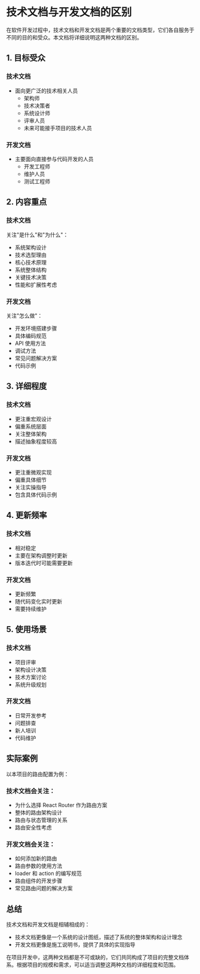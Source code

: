 # 技术文档与开发文档的区别

在软件开发过程中，技术文档和开发文档是两个重要的文档类型，它们各自服务于不同的目的和受众。本文档将详细说明这两种文档的区别。

## 1. 目标受众

### 技术文档
- 面向更广泛的技术相关人员
  - 架构师
  - 技术决策者
  - 系统设计师
  - 评审人员
  - 未来可能接手项目的技术人员

### 开发文档
- 主要面向直接参与代码开发的人员
  - 开发工程师
  - 维护人员
  - 测试工程师

## 2. 内容重点

### 技术文档
关注"是什么"和"为什么"：
- 系统架构设计
- 技术选型理由
- 核心技术原理
- 系统整体结构
- 关键技术决策
- 性能和扩展性考虑

### 开发文档
关注"怎么做"：
- 开发环境搭建步骤
- 具体编码规范
- API 使用方法
- 调试方法
- 常见问题解决方案
- 代码示例

## 3. 详细程度

### 技术文档
- 更注重宏观设计
- 偏重系统层面
- 关注整体架构
- 描述抽象程度较高

### 开发文档
- 更注重微观实现
- 偏重具体细节
- 关注实操指导
- 包含具体代码示例

## 4. 更新频率

### 技术文档
- 相对稳定
- 主要在架构调整时更新
- 版本迭代时可能需要更新

### 开发文档
- 更新频繁
- 随代码变化实时更新
- 需要持续维护

## 5. 使用场景

### 技术文档
- 项目评审
- 架构设计决策
- 技术方案讨论
- 系统升级规划

### 开发文档
- 日常开发参考
- 问题排查
- 新人培训
- 代码维护

## 实际案例

以本项目的路由配置为例：

### 技术文档会关注：
- 为什么选择 React Router 作为路由方案
- 整体的路由架构设计
- 路由与状态管理的关系
- 路由安全性考虑

### 开发文档会关注：
- 如何添加新的路由
- 路由参数的使用方法
- loader 和 action 的编写规范
- 路由组件的开发步骤
- 常见路由问题的解决方案

## 总结

技术文档和开发文档是相辅相成的：
- 技术文档更像是一个系统的设计图纸，描述了系统的整体架构和设计理念
- 开发文档更像是施工说明书，提供了具体的实现指导

在项目开发中，这两种文档都是不可或缺的，它们共同构成了项目的完整文档体系。根据项目的规模和需求，可以适当调整这两种文档的详细程度和范围。 